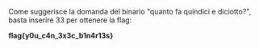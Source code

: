 Come suggerisce la domanda del binario "quanto fa quindici e diciotto?", basta inserire 33 per ottenere la flag:

**flag{y0u_c4n_3x3c_b1n4r13s}**
